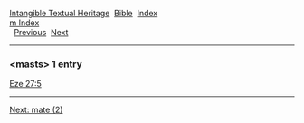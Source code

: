 [Intangible Textual Heritage](../../index)  [Bible](../index) 
[Index](index)   
[m Index](_m_)  
  [Previous](c07193)  [Next](c07195) 

------------------------------------------------------------------------

### &lt;masts&gt; 1 entry

[Eze 27:5](../kjv/eze027.htm#005)  

------------------------------------------------------------------------

[Next: mate (2)](c07195)
